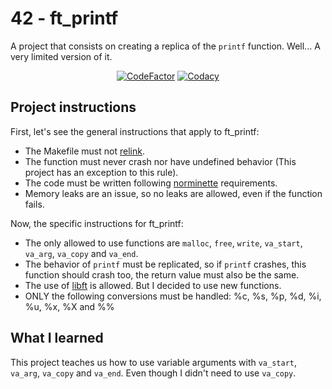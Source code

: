 # 42 - ft_printf
A project that consists on creating a replica of the `printf` function. Well... A very limited version of it.

<div align=center>
<a href="https://www.codefactor.io/repository/github/xdec0de/42printf"><img src="https://www.codefactor.io/repository/github/xdec0de/42printf/badge" alt="CodeFactor"/></a>
<a href="https://app.codacy.com/gh/xDec0de/42printf"><img src="https://app.codacy.com/project/badge/Grade/016a53fa76b24af983e035a00a3566b5" alt="Codacy"/></a>
</div>

## Project instructions
First, let's see the general instructions that apply to ft_printf:
- The Makefile must not [relink](https://stackoverflow.com/questions/52502399/what-does-it-mean-for-a-makefile-to-relink).
- The function must never crash nor have undefined behavior (This project has an exception to this rule).
- The code must be written following [norminette](https://github.com/42School/norminette) requirements.
- Memory leaks are an issue, so no leaks are allowed, even if the function fails.

Now, the specific instructions for ft_printf:
- The only allowed to use functions are `malloc`, `free`, `write`, `va_start`, `va_arg`, `va_copy` and `va_end`.
- The behavior of `printf` must be replicated, so if `printf` crashes, this function should crash too, the return value must also be the same.
- The use of [libft](https://github.com/xDec0de/42libft) is allowed. But I decided to use new functions.
- ONLY the following conversions must be handled: %c, %s, %p, %d, %i, %u, %x, %X and %%

## What I learned
This project teaches us how to use variable arguments with `va_start`, `va_arg`, `va_copy` and `va_end`. Even though I didn't need to use `va_copy`.
